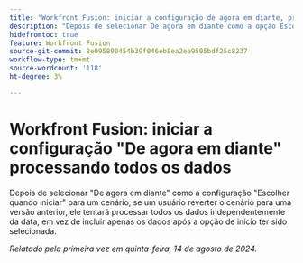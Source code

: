 ```yaml
---
title: "Workfront Fusion: iniciar a configuração de agora em diante, processando todos os dados"
description: "Depois de selecionar De agora em diante como a opção Escolher quando iniciar a configuração de um cenário, se um usuário reverter o cenário para uma versão anterior, ele tentará processar todos os dados independentemente da data, em vez de incluir apenas os dados após a opção de início ter sido selecionada."
hidefromtoc: true
feature: Workfront Fusion
source-git-commit: 8e095890454b39f046eb8ea2ee9505bdf25c8237
workflow-type: tm+mt
source-wordcount: '118'
ht-degree: 3%

---
```



# Workfront Fusion: iniciar a configuração &quot;De agora em diante&quot; processando todos os dados

Depois de selecionar &quot;De agora em diante&quot; como a configuração &quot;Escolher quando iniciar&quot; para um cenário, se um usuário reverter o cenário para uma versão anterior, ele tentará processar todos os dados independentemente da data, em vez de incluir apenas os dados após a opção de início ter sido selecionada.

_Relatado pela primeira vez em quinta-feira, 14 de agosto de 2024._
